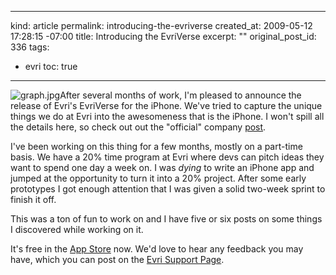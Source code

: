 ----- 
kind: article
permalink: introducing-the-evriverse
created_at: 2009-05-12 17:28:15 -07:00
title: Introducing the EvriVerse
excerpt: ""
original_post_id: 336
tags: 
- evri
toc: true
-----
![graph.jpg](/images/2009/05/graph.jpg)After several months of work, I'm pleased to announce the release of Evri's EvriVerse for the iPhone. We've tried to capture the unique things we do at Evri into the awesomeness that is the iPhone. I won't spill all the details here, so check out out the "official" company [post](http://blog.evri.com/index.php/2009/05/11/welcome-to-the-evriverse-evris-iphone-app/).

I've been working on this thing for a few months, mostly on a part-time basis. We have a 20% time program at Evri where devs can pitch ideas they want to spend one day a week on. I was _dying_ to write an iPhone app and jumped at the opportunity to turn it into a 20% project. After some early prototypes I got enough attention that I was given a solid two-week sprint to finish it off.

This was a ton of fun to work on and I have five or six posts on some things I discovered while working on it. 

It's free in the [App Store](http://itunes.apple.com/WebObjects/MZStore.woa/wa/viewSoftware?id=312716560=8) now. We'd love to hear any feedback you may have, which you can post on the [Evri Support Page](http://blog.evri.com/index.php/iphone-application-support/).

